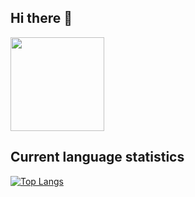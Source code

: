 ## Hi there 👋
<div>
  <img src="https://tenor.com/bXOOs.gif" height="150">
</div>

<!--
**VavakinV/VavakinV** is a ✨ _special_ ✨ repository because its `README.md` (this file) appears on your GitHub profile.

Here are some ideas to get you started:

- 🔭 I’m currently working on ...
- 🌱 I’m currently learning ...
- 👯 I’m looking to collaborate on ...
- 🤔 I’m looking for help with ...
- 💬 Ask me about ...
- 📫 How to reach me: ...
- 😄 Pronouns: ...
- ⚡ Fun fact: ...
-->

## Current language statistics
[![Top Langs](https://github-readme-stats.vercel.app/api/top-langs/?username=vavakinv&layout=compact)](https://github.com/anuraghazra/github-readme-stats)
